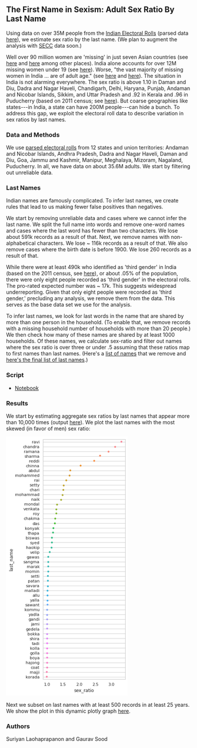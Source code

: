 ## The First Name in Sexism: Adult Sex Ratio By Last Name

Using data on over 35M people from the [Indian Electoral Rolls](https://github.com/in-rolls/electoral_rolls) (parsed data [here](https://dataverse.harvard.edu/dataset.xhtml?persistentId=doi:10.7910/DVN/MUEGDT)), we estimate sex ratio by the last name. (We plan to augment the analysis with [SECC](https://github.com/in-rolls/secc) data soon.)

Well over 90 million women are 'missing' in just seven Asian countries (see  [here](https://kar.kent.ac.uk/11409/1/WW-missingwomen-05.pdf) and [here](https://web.archive.org/web/20130504072819/http://ucatlas.ucsc.edu/gender/Sen100M.html) among other places). India alone accounts for over 12M missing women under 19 (see [here](https://en.wikipedia.org/wiki/Missing_women#Estimates)). Worse, "the vast majority of missing women in India ... are of adult age." (see [here](https://www.econ.nyu.edu/user/debraj/Papers/AndersonRay.pdf) and [here](https://papers.ssrn.com/sol3/papers.cfm?abstract_id=3190369)). The situation in India is not alarming everywhere. The sex ratio is above 1.10 in Daman and Diu, Dadra and Nagar Haveli, Chandigarh, Delhi, Haryana, Punjab, Andaman and Nicobar Islands, Sikkim, and Uttar Pradesh and .92 in Kerala and .96 in Puducherry (based on 2011 census; see [here](https://en.wikipedia.org/wiki/List_of_states_and_union_territories_of_India_by_sex_ratio)). But coarse geographies like states---in India, a state can have 200M people---can hide a bunch. To address this gap, we exploit the electoral roll data to describe variation in sex ratios by last names.

### Data and Methods

We use [parsed electoral rolls](https://dataverse.harvard.edu/dataset.xhtml?persistentId=doi:10.7910/DVN/MUEGDT) from 12 states and union territories:  Andaman and Nicobar Islands, Andhra Pradesh, Dadra and Nagar Haveli, Daman and Diu, Goa, Jammu and Kashmir, Manipur, Meghalaya, Mizoram, Nagaland, Puducherry. In all, we have data on about 35.6M adults. We start by filtering out unreliable data.

### Last Names

Indian names are famously complicated. To infer last names, we create rules that lead to us making fewer false positives than negatives.

We start by removing unreliable data and cases where we cannot infer the last name. We split the full name into words and remove one-word names and cases where the last word has fewer than two characters. We lose about 591k records as a result of that. Next, we remove names with non-alphabetical characters. We lose ~ 116k records as a result of that. We also remove cases where the birth date is before 1900. We lose 260 records as a result of that.

While there were at least 490k who identified as 'third gender' in India (based on the 2011 census, see [here](https://en.wikipedia.org/wiki/Hijra_(South_Asia)#cite_note-1)), or about .05% of the population, there were only eight people recorded as 'third gender' in the electoral rolls. The pro-rated expected number was ~ 17k. This suggests widespread underreporting. Given that only eight people were recorded as 'third gender,' precluding any analysis, we remove them from the data. This serves as the base data set we use for the analysis.

To infer last names, we look for last words in the name that are shared by more than one person in the household. (To enable that, we remove records with a missing household number of households with more than 20 people.) We then check how many of these names are shared by at least 1000 households. Of these names, we calculate sex-ratio and filter out names where the sex ratio is over three or under .5 assuming that these ratios map to first names than last names. (Here's a [list of names](data/last_name_failed_sex_ratio.txt) that we remove and [here's the final list of last names](data/best_guess_last_name.txt).)

### Script

* [Notebook](notebooks/last_sex_best_guess_last_name.ipynb)

### Results

We start by estimating aggregate sex ratios by last names that appear more than 10,000 times (output [here](sex_ratio_by_last_name.csv)). We plot the last names with the most skewed (in favor of men) sex ratio:

![](figs/top50_imbalanced.png)

Next we subset on last names with at least 500 records in at least 25 years. We show the plot in this dynamic plotly graph [here](https://htmlpreview.github.io/?https://github.com/soodoku/last_sex/blob/master/figs/plot-hover.html).

### Authors

Suriyan Laohaprapanon and Gaurav Sood
